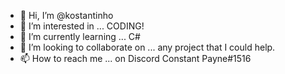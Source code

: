 - 👋 Hi, I’m @kostantinho
- 👀 I’m interested in ... CODING!
- 🌱 I’m currently learning ... C#
- 💞️ I’m looking to collaborate on ... any project that I could help.
- 📫 How to reach me ... on Discord Constant Payne#1516

<!---

--->
